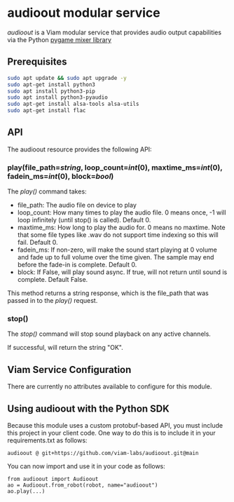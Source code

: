 # audioout modular service

*audioout* is a Viam modular service that provides audio output capabilities via the Python [pygame mixer library](https://www.pygame.org/docs/ref/mixer.html)

## Prerequisites

``` bash
sudo apt update && sudo apt upgrade -y
sudo apt-get install python3
sudo apt install python3-pip
sudo apt install python3-pyaudio
sudo apt-get install alsa-tools alsa-utils
sudo apt-get install flac
```

## API

The audioout resource provides the following API:

### play(file_path=*string*, loop_count=*int*(0), maxtime_ms=*int*(0), fadein_ms=*int*(0), block=*bool*)

The *play()* command takes:

* file_path: The audio file on device to play
* loop_count: How many times to play the audio file.  0 means once, -1 will loop infinitely (until stop() is called). Default 0.
* maxtime_ms: How long to play the audio for.  0 means no maxtime. Note that some file types like .wav do not support time indexing so this will fail. Default 0.
* fadein_ms: If non-zero, will make the sound start playing at 0 volume and fade up to full volume over the time given. The sample may end before the fade-in is complete.  Default 0.
* block: If False, will play sound async.  If true, will not return until sound is complete.  Default False.

This method returns a string response, which is the file_path that was passed in to the *play()* request.

### stop()

The *stop()* command will stop sound playback on any active channels.

If successful, will return the string "OK".

## Viam Service Configuration

There are currently no attributes available to configure for this module.

## Using audioout with the Python SDK

Because this module uses a custom protobuf-based API, you must include this project in your client code.  One way to do this is to include it in your requirements.txt as follows:

```
audioout @ git+https://github.com/viam-labs/audioout.git@main
```

You can now import and use it in your code as follows:

```
from audioout import Audioout
ao = Audioout.from_robot(robot, name="audioout")
ao.play(...)

